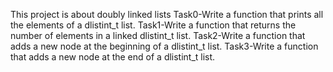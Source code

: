 This project is about doubly linked lists
Task0-Write a function that prints all the elements of a dlistint_t list.
Task1-Write a function that returns the number of elements in a linked dlistint_t list.
Task2-Write a function that adds a new node at the beginning of a dlistint_t list.
Task3-Write a function that adds a new node at the end of a dlistint_t list.
